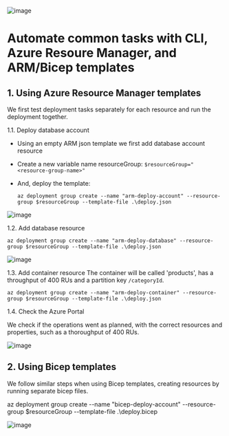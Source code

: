 ![image](https://github.com/ZCHAnalytics/Microsoft-Challenge-data-skills/assets/146954022/cf3a6cf2-a806-4f51-9fba-77ba35d8d19a)

# Automate common tasks with CLI, Azure Resoure Manager, and ARM/Bicep templates

## 1. Using Azure Resource Manager templates

We first test deployment tasks separately for each resource and run the deployment together.

1.1. Deploy database account

- Using an empty ARM json template we first add database account resource
- Create a new variable name resourceGroup: `$resourceGroup="<resource-group-name>"`
- And, deploy the template:

  `az deployment group create --name "arm-deploy-account" --resource-group $resourceGroup --template-file .\deploy.json`

![image](https://github.com/ZCHAnalytics/Microsoft-Challenge-data-skills/assets/146954022/4fccfd07-c120-48c3-9a74-2ed40d62d18f)

1.2. Add database resource

  `az deployment group create --name "arm-deploy-database" --resource-group $resourceGroup --template-file .\deploy.json`

![image](https://github.com/ZCHAnalytics/Microsoft-Challenge-data-skills/assets/146954022/b08c1755-3342-4a45-80f9-4eb6dbf652c1)

1.3. Add container resource 
The container will be called 'products', has a throughput of 400 RUs and a partition key `/categoryId`.

  `az deployment group create --name "arm-deploy-container" --resource-group $resourceGroup --template-file .\deploy.json`

1.4. Check the Azure Portal

We check if the operations went as planned, with the correct resources and properties, such as a thoroughput of 400 RUs.

![image](https://github.com/ZCHAnalytics/Microsoft-Challenge-data-skills/assets/146954022/6b1bf04e-5c06-457a-a4c5-ffa4aebd115a)


## 2. Using Bicep templates

We follow similar steps when using Bicep templates, creating resources by running separate bicep files. 

az deployment group create --name "bicep-deploy-account" --resource-group $resourceGroup --template-file .\deploy.bicep

![image](https://github.com/ZCHAnalytics/Microsoft-Challenge-data-skills/assets/146954022/e2f695b8-53f6-4295-900b-9382bb862c4d)

